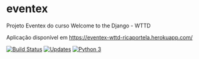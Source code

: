 # eventex
Projeto Eventex do curso Welcome to the Django - WTTD

Aplicação disponível em https://eventex-wttd-ricaportela.herokuapp.com/

[![Build Status](https://travis-ci.org/ricaportela/eventex.svg?branch=master)](https://travis-ci.org/ricaportela/eventex)
[![Updates](https://pyup.io/repos/github/ricaportela/eventex/shield.svg)](https://pyup.io/repos/github/ricaportela/eventex/)
[![Python 3](https://pyup.io/repos/github/ricaportela/eventex/python-3-shield.svg)](https://pyup.io/repos/github/ricaportela/eventex/)
